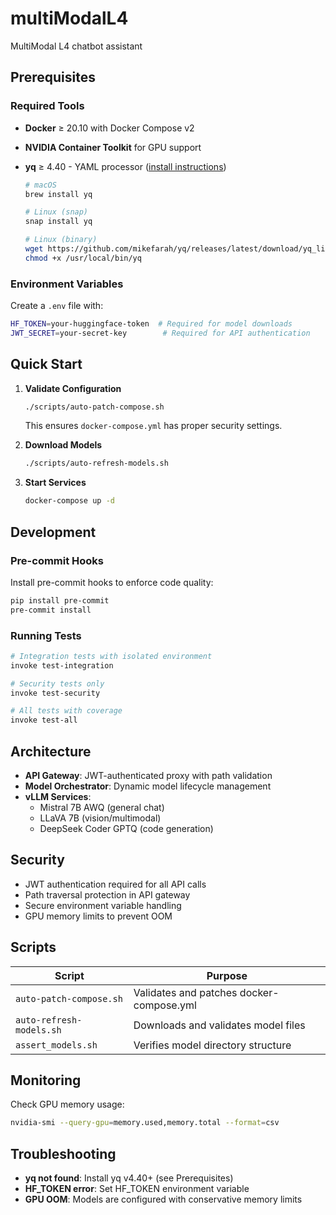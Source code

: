 # multiModalL4

MultiModal L4 chatbot assistant

## Prerequisites

### Required Tools

- **Docker** ≥ 20.10 with Docker Compose v2
- **NVIDIA Container Toolkit** for GPU support
- **yq** ≥ 4.40 - YAML processor ([install instructions](https://github.com/mikefarah/yq#install))

  ```bash
  # macOS
  brew install yq

  # Linux (snap)
  snap install yq

  # Linux (binary)
  wget https://github.com/mikefarah/yq/releases/latest/download/yq_linux_amd64 -O /usr/local/bin/yq
  chmod +x /usr/local/bin/yq
  ```

### Environment Variables

Create a `.env` file with:

```bash
HF_TOKEN=your-huggingface-token  # Required for model downloads
JWT_SECRET=your-secret-key        # Required for API authentication
```

## Quick Start

1. **Validate Configuration**

   ```bash
   ./scripts/auto-patch-compose.sh
   ```

   This ensures `docker-compose.yml` has proper security settings.

2. **Download Models**

   ```bash
   ./scripts/auto-refresh-models.sh
   ```

3. **Start Services**
   ```bash
   docker-compose up -d
   ```

## Development

### Pre-commit Hooks

Install pre-commit hooks to enforce code quality:

```bash
pip install pre-commit
pre-commit install
```

### Running Tests

```bash
# Integration tests with isolated environment
invoke test-integration

# Security tests only
invoke test-security

# All tests with coverage
invoke test-all
```

## Architecture

- **API Gateway**: JWT-authenticated proxy with path validation
- **Model Orchestrator**: Dynamic model lifecycle management
- **vLLM Services**:
  - Mistral 7B AWQ (general chat)
  - LLaVA 7B (vision/multimodal)
  - DeepSeek Coder GPTQ (code generation)

## Security

- JWT authentication required for all API calls
- Path traversal protection in API gateway
- Secure environment variable handling
- GPU memory limits to prevent OOM

## Scripts

| Script                   | Purpose                                  |
| ------------------------ | ---------------------------------------- |
| `auto-patch-compose.sh`  | Validates and patches docker-compose.yml |
| `auto-refresh-models.sh` | Downloads and validates model files      |
| `assert_models.sh`       | Verifies model directory structure       |

## Monitoring

Check GPU memory usage:

```bash
nvidia-smi --query-gpu=memory.used,memory.total --format=csv
```

## Troubleshooting

- **yq not found**: Install yq v4.40+ (see Prerequisites)
- **HF_TOKEN error**: Set HF_TOKEN environment variable
- **GPU OOM**: Models are configured with conservative memory limits
